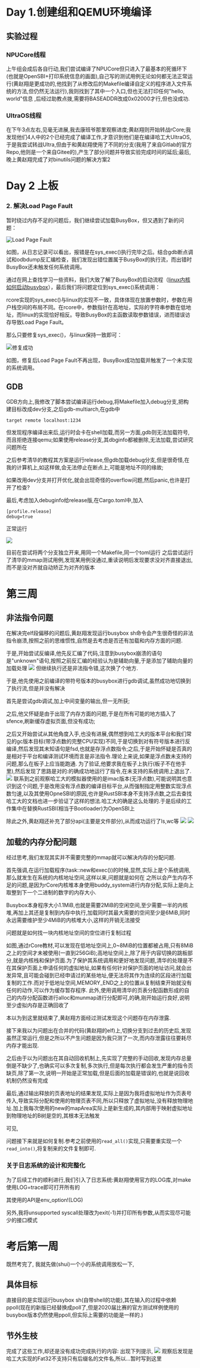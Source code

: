 # Day 1.创建组和QEMU环境编译

## 实验过程

### NPUCore线程

上午组会成后各自行动,我们尝试编译了NPUCore但只进入了最基本的死循环下(也就是OpenSBI+打印系统信息的画面),自己写的测试用例无论如何都无法正常运行(黄赵翔是更成功的,他找到了从修改后的Makefile编译自定义的程序进入文件系统的方法,但仍然无法运行),我则找到了其中一个入口,但也无法打印任何"hello, world"信息 ,后经过助教点拨,需要将BASEADDR改成0x02000才行,但也没成功.

### UltraOS线程

在下午3点左右,见毫无进展,我去康班爷那里观察进度;黄赵翔则开始转战rCore;我发现他们4人中的2个已经完成了编译工作,才意识到他们是在编译哈工大UltraOS,于是我尝试转战Ultra,但由于和黄赵翔使用了不同的分支(我用了来自Gitlab的官方Repo,他则是一个来自Gitee的),产生了部分问题并导致实验完成时间的延后;最后,晚上黄赵翔完成了对binutils问题的解决方案2



# Day 2 上板
### 2. 解决Load Page Fault

暂时绕过内存不足的问题后，我们继续尝试加载BusyBox，但又遇到了新的问题：

![Load Page Fault](/profile/upload/2021/11/22/7b9ea4109425d13d6f59e3ee4fd9fd57.png "Load Page Fault")

如图，从日志记录可以看出，报错是在sys_exec()执行完毕之后。结合gdb断点调试和odbdump反汇编检查，我们发现出错位置属于BusyBox的执行流，而出错时BusyBox还未触发任何系统调用。

通过在网上查找学习一些资料，我们大致了解了BusyBox的启动流程（[linux内核如何启动busybox](https://blog.csdn.net/guodongsoft/article/details/52534617 "linux内核如何启动busybox")），最后我们将问题定位到sys_exec()系统调用：

rcore实现的sys_exec()与linux的实现不一致，具体体现在放置参数时，参数在用户栈空间的布局不同。在rcore中，参数指针在高地址，实际的字符串参数在低地址，而linux的实现恰好相反。导致BusyBox的主函数读取参数错误，进而错误访存导致Load Page Fault。

那么只要修复sys_exec()，与linux保持一致即可：

![修复成功](/profile/upload/2021/11/22/d43f7db4d2f03982d2aceadec472720f.png)

如图，修复后Load Page Fault不再出现，BusyBox成功加载并触发了一个未实现的系统调用。

## GDB
GDB方向上,我修改了脚本尝试编译运行debug,将Makefile加入debug分支,把构建目标改成dev分支,之后gdb-multiarch,在gdb中

````
target remote localhost:1234
````

但发现程序编译出来后,运行时会卡在shell加载,而另一方面,gdb则无法加载符号,而且拒绝连接qemu;如果使用release分支,其dbginfo都被删除,无法加载,尝试研究问题所在

之后参考清华的教程其方案是运行release,但gdb加载debug分支,但是很奇怪,在我的计算机上,如这样做,会无法停止在断点上,可能是地址不同的缘故;

如果改用dev分支并打开优化,就会出现奇怪的overflow问题,然后panic,也许是打开了检查?

最后,考虑加入debuginfo给release版,在Cargo.toml中,加入

````
[profile.release]
debug=true

````

正常运行

![](/profile/upload/2021/11/21/18236cd8ea2f82bbfdf276bf9dd76418.png)

目前在尝试将两个分支独立开来,用同一个Makefile,同一个toml运行
之后尝试运行了清华的mmap测试用例,发现某用例没通过,重读说明后发现要求没对齐直接退出,而不是没对齐就自动矫正为对齐的版本

# 第三周
## 非法指令问题
在解决完elf段偏移的问题后,黄赵翔发现运行busybox sh命令会产生很奇怪的非法指令崩溃,按照之前的思维惯性,自然是去考虑是否还有加载和内存方面的问题.

于是,开始尝试反编译,他先反汇编了代码,注意到busybox崩溃的语句是"unknown"语句,按照之前反汇编的经验认为是辅助向量,于是添加了辅助向量的加载处理
![](/profile/upload/2021/11/29/8c91ca45e7c7d1de3a4fc23ceb7cd1f4.jpg)
但继续执行还是非法指令错,这次换了个地方.

于是,他先使用之前编译的带符号版本的busybox进行gdb调试,虽然成功地切换到了执行流,但是并没有解决

首先是尝试gdb调试,加上中间变量的输出,但一无所获;

之后,他又怀疑是由于出现了内存方面的问题,于是在所有可能的地方插入了sfence,刷新缓存虚拟页面,但没有成功;

之后又开始尝试从其他角度入手,也没有进展,偶然想到哈工大的版本平台和我们常见的gc版本目标(带浮点数的完整CPU实现)不同,于是切换到对有符号版本进行反编译,然后发现其未知语句是fsd,也就是存浮点数指令;之后,于是开始怀疑是否真的是相对于平台和编译测试环境而言是非法指令.理论上来说,如果是浮点数未支持的问题,那么在板子上应当能跑通. 为了验证,他要求我在板子上执行(板子不在他手里),然后发现了思路是对的:的确成功地运行了指令,在未支持的系统调用上退出了.
![](/profile/upload/2021/11/29/f5933737dd090ea5f7898946c35ad512.jpg)
联系到之前观察哈工大的模拟器使用的是imac版本(无浮点数),可能说明其也意识到这个问题,于是改用没有浮点数的编译目标平台,从而强制指定用整数实现浮点数匀速,以及其使用OpneSBI的原因,也许是RustSBI本身不支持浮点数,之后去查找哈工大的文档也进一步验证了这样的想法.哈工大的确是这么处理的.于是后续的工作集中在替换RustSBI(相当于Bootloader)为OpenSBI上

除此之外,黄赵翔还补充了部分api(主要是文件部分),从而成功运行了ls,wc等
![](/profile/upload/2021/11/29/8b7e752569701e26eaafce387df47169.jpg)
![](/profile/upload/2021/11/29/7d5cc4c464d15be3ae4ef37863bef06c.jpg)

## 加载的内存分配问题

经过思考,我们发现其实并不需要完整的mmap就可以解决内存的分配问题.

首先强调,在运行加载程序(task::new和exec())的时候,显然,实际上是个系统调用,那么就发生在系统的内核地址空间,这样以来,问题就是如何在
之所以会产生内存不足的问题,是因为rCore内核堆本身使用buddy_system进行内存分配,实际上是向上取整到下一个二进制的数字的内存大小.

Busybox本身程序大小1.1MiB,也就是需要2MiB的空闲空间,至少需要一半的内核堆,再加上其还是复制到内存中执行,加载同时其最大需要的空间至少是6MiB,同时永远需要维护至少4MiB的内核堆大小,这样的开销无法接受

问题就是如何找一块内核地址空间的空位进行复制过程

如图,通过rCore教材,可以发现在低地址空间上,0~8MiB的位置都被占用,只有8MiB之上的空间才未被使用(一直到256GiB);高地址空间上,除了用于内容切换的跳板部分,就是内核栈和保护页面.为了保护其系统调用和更好地发现问题,清华的处理是不在其保护页面上申请任何的虚拟地址,如果有任何针对保护页面的地址访问,就会出发异常,且可能会碰到已经申请过的某些地址,便无法将其作为连续的区段进行加载复制的工作.而对于低地址空间,MEMORY_END之上的位置从复制结束开始就没有任何的动作,可以作为缓存暂存程序. 此外,使用调用清华的页表分配函数形成的自己的内存分配函数进行alloc和munmap进行分配即可,的确,刚开始运行良好,说明至少虚拟内存是正确回收了

本以为到这里就结束了,黄赵翔方面经过测试发现这个问题存在内存泄露.

接下来我以为问题出在合并的代码(黄赵翔的elf)上,切换分支到过去的历史后,发现虽然正常运行,但是之所以不产生问题是因为我只测了一次,而内存泄露往往要耗尽内存才能出现.

之后由于以为问题出在其自动回收机制上,先实现了完整的手动回收,发现内存总量倒是不缺少了,也确实可以多次复制,多次执行,但是每次执行都会发生严重的指令页缺页,除了第一次,说明一开始是正常加载,但是后面的加载是错误的,也就是说回收机制仍然没有完成

最后,通过输出释放的页表地址的结果发现,实际上是因为我将虚拟地址作为页表号传入,导致实际分配和使用的物理页表不同,所以只释放了虚拟地址,没有释放物理地址.加上我每次使用的new的mapArea实际上是新生成的,其内部用于映射虚拟地址到物理地址的B树是空的,其根本无法触发

可见,

问题接下来就是如何复制.参考之前使用的`read_all()`实现,只需要重实现一个`read_into()`,将复制来的文件复制即可.


### 关于日志系统的设计和完整化

为了后续工作的顺利进行,我们引入了日志系统:黄赵翔使用官方的LOG库,对make
使用LOG=trace即可打开所有的

其使用的API是env_option!(LOG)

另外,我将unsupported syscall处理改为exit(-1)并打印所有参数,从而实现尽可能少的接口模式

# 考后第一周
既然考完了, 我就先做(shui)一个小的系统调用放松一下,
## 具体目标
直接目的是实现运行busybox sh(自带shell的功能),其在输入的过程中依赖ppoll(现在的新版已经替换成poll了,但是2020届比赛的官方测试样例使用的busybox版本仍然使用ppoll,但实际上需要的功能是一样的.)
## 节外生枝
完成了这些工作,却还是没有成功完成执行的内容: 出现下列提示,
![](/profile/upload/2021/12/26/d2eec574c472cd139933bacb39818867.png)
观察后发现是哈工大实现的Fat32不支持只有后缀名的文件名,所以...暂时写到这里
